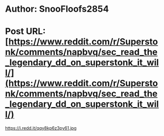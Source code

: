 # Author: SnooFloofs2854
# Post URL: [https://www.reddit.com/r/Superstonk/comments/napbvq/sec_read_the_legendary_dd_on_superstonk_it_will/](https://www.reddit.com/r/Superstonk/comments/napbvq/sec_read_the_legendary_dd_on_superstonk_it_will/)


https://i.redd.it/qqy8kp6z3py61.jpg